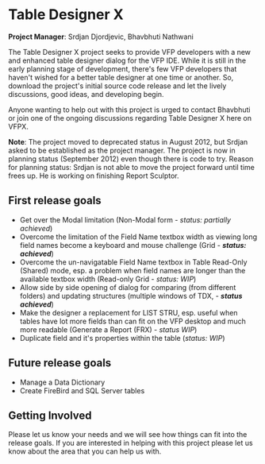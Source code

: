 # Table Designer X

**Project Manager**: Srdjan Djordjevic, Bhavbhuti Nathwani

The Table Designer X project seeks to provide VFP developers with a new and enhanced table designer dialog for the VFP IDE. While it is still in the early planning stage of development, there's few VFP developers that haven't wished for a better table designer at one time or another. So, download the project's initial source code release and let the lively discussions, good ideas, and developing begin.

Anyone wanting to help out with this project is urged to contact Bhavbhuti or join one of the ongoing discussions regarding Table Designer X here on VFPX.

**Note**: The project moved to deprecated status in August 2012, but Srdjan asked to be established as the project manager. The project is now in planning status (September 2012) even though there is code to try. Reason for planning status: Srdjan is not able to move the project forward until time frees up. He is working on finishing Report Sculptor.

## First release goals
* Get over the Modal limitation (Non-Modal form - _status: partially achieved_)
* Overcome the limitation of the Field Name textbox width as viewing long field names become a keyboard and mouse challenge (Grid - **_status: achieved_**)
* Overcome the un-navigatable Field Name textbox in Table Read-Only (Shared) mode, esp. a problem when field names are longer than the available textbox width (Read-only Grid - _status: WIP_)
* Allow side by side opening of dialog for comparing (from different folders) and updating structures (multiple windows of TDX, - **_status achieved_**)
* Make the designer a replacement for LIST STRU, esp. useful when tables have lot more fields than can fit on the VFP desktop and much more readable (Generate a Report (FRX) - _status WIP_)
* Duplicate field and it's properties within the table (_status: WIP_)

## Future release goals
* Manage a Data Dictionary
* Create FireBird and SQL Server tables

## Getting Involved
Please let us know your needs and we will see how things can fit into the release goals.
If you are interested in helping with this project please let us know about the area that you can help us with.
